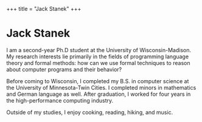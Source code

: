 +++
title = "Jack Stanek"
+++
# Jack Stanek

I am a second-year Ph.D student at the University of Wisconsin-Madison. My
research interests lie primarily in the fields of programming language theory
and formal methods: how can we use formal techniques to reason about computer
programs and their behavior?

Before coming to Wisconsin, I completed my B.S. in computer science at the
University of Minnesota-Twin Cities. I completed minors in mathematics and
German language as well. After graduation, I worked for four years in the
high-performance computing industry.

Outside of my studies, I enjoy cooking, reading, hiking, and music.

